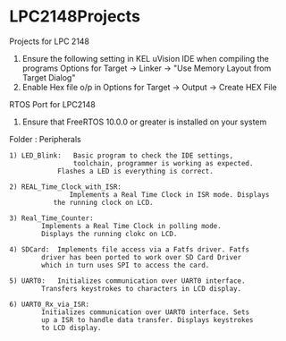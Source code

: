 # LPC2148Projects
Projects for LPC 2148 
1) Ensure the following setting in KEL uVision IDE when compiling the programs
  Options for Target -> Linker -> "Use Memory Layout from Target Dialog"
2) Enable Hex file o/p in Options for Target -> Output -> Create HEX File

RTOS Port for LPC2148
1) Ensure that FreeRTOS 10.0.0 or greater is installed on your system

Folder : Peripherals

	1) LED_Blink: 	Basic program to check the IDE settings, 
 	            	toolchain, programmer is working as expected.
		      	Flashes a LED is everything is correct.

	2) REAL_Time_Clock_with_ISR: 
	               Implements a Real Time Clock in ISR mode. Displays 
		       the running clock on LCD.

	3) Real_Time_Counter: 
			Implements a Real Time Clock in polling mode. 
			Displays the running clokc on LCD.

	4) SDCard:	Implements file access via a Fatfs driver. Fatfs 
			driver has been ported to work over SD Card Driver
			which in turn uses SPI to access the card.	
	
	5) UART0:	Initializes communication over UART0 interface.
			Transfers keystrokes to characters in LCD display.

	6) UART0_Rx_via_ISR: 
			Initializes communication over UART0 interface. Sets 
			up a ISR to handle data transfer. Displays keystrokes
			to LCD display.	



